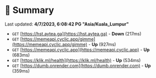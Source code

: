 # 📖 Summary
Last updated: **4/7/2023, 6:08:42 PG "Asia/Kuala_Lumpur"**

- `GET` [https://hst.aytea.ga](https://hst.aytea.ga) - **Down** (217ms)
- `GET` [https://memeapi.cyclic.app/gimme](https://memeapi.cyclic.app/gimme) - **Up** (927ms)
- `GET` [https://memeapi.cyclic.app](https://memeapi.cyclic.app) - **Up** (683ms)
- `GET` [https://klik.ml/health](https://klik.ml/health) - **Up** (534ms)
- `GET` [https://dumb.onrender.com](https://dumb.onrender.com) - **Up** (359ms)
